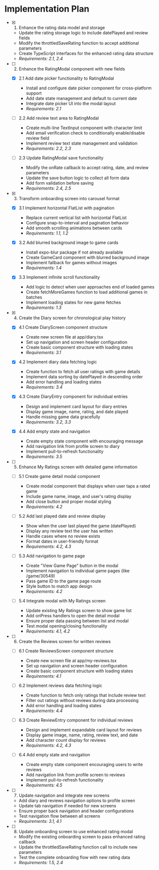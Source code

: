 # Implementation Plan

- [x] 1. Enhance the rating data model and storage

  - Update the rating storage logic to include datePlayed and review fields
  - Modify the throttledSaveRating function to accept additional parameters
  - Create TypeScript interfaces for the enhanced rating data structure
  - _Requirements: 2.1, 2.4_

- [ ] 2. Enhance the RatingModal component with new fields

  - [x] 2.1 Add date picker functionality to RatingModal

    - Install and configure date picker component for cross-platform support
    - Add date state management and default to current date
    - Integrate date picker UI into the modal layout
    - _Requirements: 2.1_

  - [ ] 2.2 Add review text area to RatingModal

    - Create multi-line TextInput component with character limit
    - Add email verification check to conditionally enable/disable review field
    - Implement review text state management and validation
    - _Requirements: 2.2, 2.3_

  - [ ] 2.3 Update RatingModal save functionality
    - Modify the onRate callback to accept rating, date, and review parameters
    - Update the save button logic to collect all form data
    - Add form validation before saving
    - _Requirements: 2.4, 2.5_

- [x] 3. Transform onboarding screen into carousel format

  - [x] 3.1 Implement horizontal FlatList with pagination

    - Replace current vertical list with horizontal FlatList
    - Configure snap-to-interval and pagination behavior
    - Add smooth scrolling animations between cards
    - _Requirements: 1.1, 1.2_

  - [x] 3.2 Add blurred background image to game cards

    - Install expo-blur package if not already available
    - Create GameCard component with blurred background image
    - Implement fallback for games without images
    - _Requirements: 1.4_

  - [x] 3.3 Implement infinite scroll functionality
    - Add logic to detect when user approaches end of loaded games
    - Create fetchMoreGames function to load additional games in batches
    - Implement loading states for new game fetches
    - _Requirements: 1.3_

- [x] 4. Create the Diary screen for chronological play history

  - [x] 4.1 Create DiaryScreen component structure

    - Create new screen file at app/diary.tsx
    - Set up navigation and screen header configuration
    - Create basic component structure with loading states
    - _Requirements: 3.1_

  - [x] 4.2 Implement diary data fetching logic

    - Create function to fetch all user ratings with game details
    - Implement data sorting by datePlayed in descending order
    - Add error handling and loading states
    - _Requirements: 3.4_

  - [x] 4.3 Create DiaryEntry component for individual entries

    - Design and implement card layout for diary entries
    - Display game image, name, rating, and date played
    - Handle missing game data gracefully
    - _Requirements: 3.2, 3.3_

  - [x] 4.4 Add empty state and navigation
    - Create empty state component with encouraging message
    - Add navigation link from profile screen to diary
    - Implement pull-to-refresh functionality
    - _Requirements: 3.5_

- [ ] 5. Enhance My Ratings screen with detailed game information

  - [ ] 5.1 Create game detail modal component

    - Create modal component that displays when user taps a rated game
    - Include game name, image, and user's rating display
    - Add close button and proper modal styling
    - _Requirements: 4.2_

  - [ ] 5.2 Add last played date and review display

    - Show when the user last played the game (datePlayed)
    - Display any review text the user has written
    - Handle cases where no review exists
    - Format dates in user-friendly format
    - _Requirements: 4.2, 4.3_

  - [ ] 5.3 Add navigation to game page

    - Create "View Game Page" button in the modal
    - Implement navigation to individual game pages (like /game/30549)
    - Pass game ID to the game page route
    - Style button to match app design
    - _Requirements: 4.2_

  - [ ] 5.4 Integrate modal with My Ratings screen
    - Update existing My Ratings screen to show game list
    - Add onPress handlers to open the detail modal
    - Ensure proper data passing between list and modal
    - Test modal opening/closing functionality
    - _Requirements: 4.1, 4.2_

- [ ] 6. Create the Reviews screen for written reviews

  - [ ] 6.1 Create ReviewsScreen component structure

    - Create new screen file at app/my-reviews.tsx
    - Set up navigation and screen header configuration
    - Create basic component structure with loading states
    - _Requirements: 4.1_

  - [ ] 6.2 Implement reviews data fetching logic

    - Create function to fetch only ratings that include review text
    - Filter out ratings without reviews during data processing
    - Add error handling and loading states
    - _Requirements: 4.4_

  - [ ] 6.3 Create ReviewEntry component for individual reviews

    - Design and implement expandable card layout for reviews
    - Display game image, name, rating, review text, and date
    - Add character count display for reviews
    - _Requirements: 4.2, 4.3_

  - [ ] 6.4 Add empty state and navigation
    - Create empty state component encouraging users to write reviews
    - Add navigation link from profile screen to reviews
    - Implement pull-to-refresh functionality
    - _Requirements: 4.5_

- [ ] 7. Update navigation and integrate new screens

  - Add diary and reviews navigation options to profile screen
  - Update tab navigation if needed for new screens
  - Ensure proper back navigation and header configurations
  - Test navigation flow between all screens
  - _Requirements: 3.1, 4.1_

- [ ] 8. Update onboarding screen to use enhanced rating modal
  - Modify the existing onboarding screen to pass enhanced rating callback
  - Update the throttledSaveRating function call to include new parameters
  - Test the complete onboarding flow with new rating data
  - _Requirements: 1.5, 2.4_
